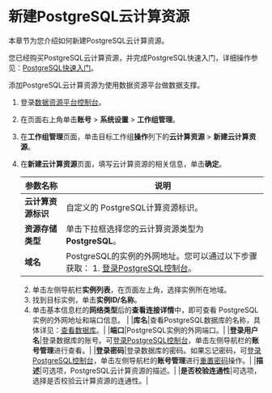 # 新建PostgreSQL云计算资源

本章节为您介绍如何新建PostgreSQL云计算资源。

您已经购买PostgreSQL云计算资源，并完成PostgreSQL快速入门，详细操作参见：[PostgreSQL快速入门](https://help.aliyun.com/document_detail/26151.html?spm=a2c4g.11174283.6.1008.4af65b83bFTBCX)。

添加PostgreSQL云计算资源为使用数据资源平台做数据支撑。

1.  登录[数据资源平台控制台](https://dataq.console.aliyun.com)。

2.  在页面右上角单击**账号** \> **系统设置** \> **工作组管理**。

3.  在**工作组管理**页面，单击目标工作组**操作**列下的**云计算资源** \> **新建云计算资源**。

4.  在**新建云计算资源**页面，填写云计算资源的相关信息，单击**确定**。

    |参数名称|说明|
    |----|--|
    |**云计算资源标识**|自定义的 PostgreSQL计算资源标识。|
    |**资源存储类型**|单击下拉框选择您的云计算资源类型为 **PostgreSQL**。|
    |**域名**|PostgreSQL的实例的外网地址。您可以通过以下步骤获取：    1.  [登录PostgreSQL控制台](https://rdsnext.console.aliyun.com/rdsList/cn-hangzhou/basic)。
    2.  单击左侧导航栏**实例列表**，在页面左上角，选择实例所在地域。
    3.  找到目标实例，单击**实例ID/名称**。
    4.  单击基本信息栏的**网络类型**后的**查看连接详情**中，即可查看 PostgreSQL 实例的外网地址和端口信息。 |
    |**库名**|查看PostgreSQL数据库的名称，具体详见：[查看数据库](https://help.aliyun.com/document_detail/26156.html?spm=a2c4g.11174283.6.1011.5b495b83nZuVpR)。|
    |**端口**|PostgreSQL实例的外网端口。|
    |**登录用户名**|登录数据库的账号。可[登录PostgreSQL控制台](https://rdsnext.console.aliyun.com/rdsList/cn-hangzhou/basic)，单击左侧导航栏的**账号管理**进行查看。|
    |**登录密码**|登录数据库的密码。如果忘记密码，可[登录PostgreSQL控制台](https://rdsnext.console.aliyun.com/rdsList/cn-hangzhou/basic)，单击左侧导航栏的**账号管理**进行[重置密码](https://help.aliyun.com/document_detail/96814.html?spm=a2c4g.11174283.6.1052.4af65b839hwr4h)操作。|
    |**描述**|可选项，PostgreSQL云计算资源的描述。|
    |**是否校验连通性**|可选项，选择是否校验云计算资源的连通性。|


